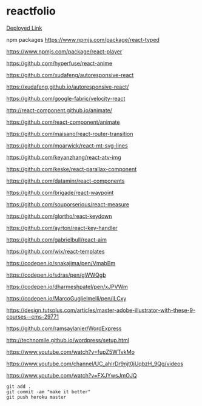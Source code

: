# reactfolio

[Deployed Link](https://pauljrydberg.herokuapp.com/)

npm packages
https://www.npmjs.com/package/react-typed

https://www.npmjs.com/package/react-player

https://github.com/hyperfuse/react-anime

https://github.com/xudafeng/autoresponsive-react

https://xudafeng.github.io/autoresponsive-react/

https://github.com/google-fabric/velocity-react

http://react-component.github.io/animate/

https://github.com/react-component/animate

https://github.com/maisano/react-router-transition

https://github.com/moarwick/react-mt-svg-lines

https://github.com/keyanzhang/react-atv-img

https://github.com/keske/react-parallax-component

https://github.com/dataminr/react-components

https://github.com/brigade/react-waypoint

https://github.com/souporserious/react-measure

https://github.com/glortho/react-keydown

https://github.com/ayrton/react-key-handler

https://github.com/gabrielbull/react-aim

https://github.com/wix/react-templates

https://codepen.io/snakajima/pen/VmabBm

https://codepen.io/sdras/pen/gWWQgb

https://codepen.io/dharmeshpatel/pen/xJPVWm

https://codepen.io/MarcoGuglielmelli/pen/lLCxy

https://design.tutsplus.com/articles/master-adobe-illustrator-with-these-9-courses--cms-29771

https://github.com/ramsaylanier/WordExpress

http://technomile.github.io/wordpress/setup.html

https://www.youtube.com/watch?v=fupZ5WTvkMo

https://www.youtube.com/channel/UC_ahIrDr9njt0jUqbzH_9Qg/videos

https://www.youtube.com/watch?v=FXJYwsJmOJQ

```
git add .
git commit -am "make it better"
git push heroku master
```
